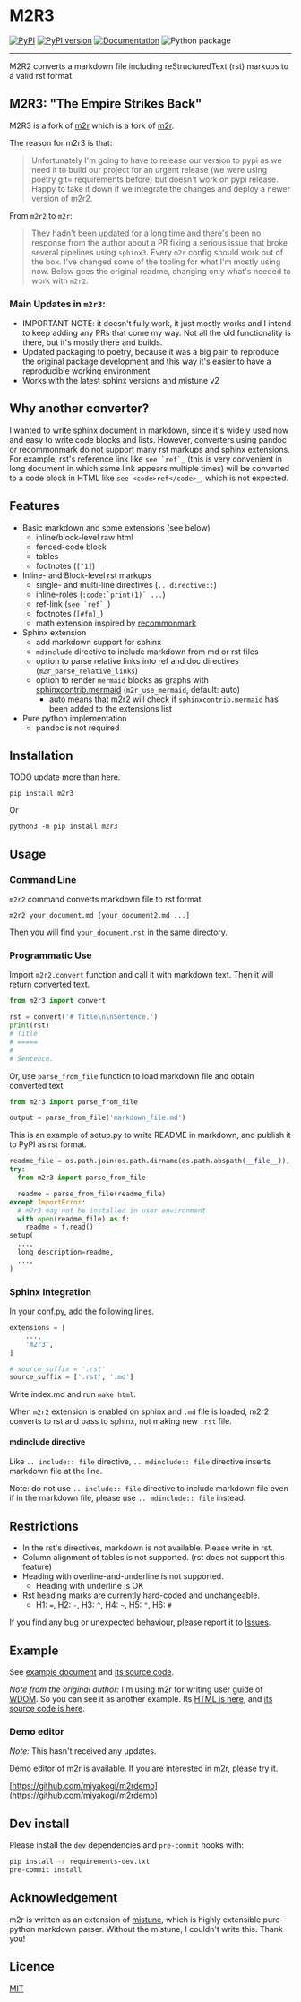 M2R3
====

[![PyPI](https://img.shields.io/pypi/v/m2r2.svg)](https://pypi.python.org/pypi/m2r2)
[![PyPI version](https://img.shields.io/pypi/pyversions/m2r2.svg)](https://pypi.python.org/pypi/m2r2)
[![Documentation](https://img.shields.io/badge/docs-latest-brightgreen.svg)](https://crossnox.github.io/m2r2)
![Python package](https://github.com/CrossNox/m2r2/workflows/Python%20package/badge.svg)

--------------------------------------------------------------------------------

M2R2 converts a markdown file including reStructuredText (rst) markups to a valid
rst format.

## M2R3: "The Empire Strikes Back"
M2R3 is a fork of [m2r](https://crossnox.github.io/m2r2) which is a fork of [m2r](https://github.com/miyakogi/m2r).

The reason for m2r3 is that: 
> Unfortunately I'm going to have to release our version to pypi as we need it to build our project for an urgent release (we were using poetry git= requirements before) but doesn't work on pypi release. Happy to take it down if we integrate the changes and deploy a newer version of m2r2.

From `m2r2` to `m2r`:
> They hadn't been updated for a long time and there's been no response from the author about a PR fixing a serious issue that broke several
pipelines using `sphinx3`. Every `m2r` config should work out of the box. I've changed some of the tooling for what I'm mostly using now. Below goes
the original readme, changing only what's needed to work with `m2r2`.

### Main Updates in `m2r3`:

- IMPORTANT NOTE: it doesn't fully work, it just mostly works and I intend to keep adding any PRs that come my way. Not all the old functionality is there, but it's mostly there and builds.
- Updated packaging to poetry, because it was a big pain to reproduce the original package development and this way it's easier to have a reproducible working environment.
- Works with the latest sphinx versions and mistune v2

## Why another converter?

I wanted to write sphinx document in markdown, since it's widely used now and
easy to write code blocks and lists. However, converters using pandoc or
recommonmark do not support many rst markups and sphinx extensions. For
example, rst's reference link like ``see `ref`_`` (this is very convenient in
long document in which same link appears multiple times) will be converted to
a code block in HTML like `see <code>ref</code>_`, which is not expected.

## Features

* Basic markdown and some extensions (see below)
    * inline/block-level raw html
    * fenced-code block
    * tables
    * footnotes (``[^1]``)
* Inline- and Block-level rst markups
    * single- and multi-line directives (`.. directive::`)
    * inline-roles (``:code:`print(1)` ...``)
    * ref-link (``see `ref`_``)
    * footnotes (``[#fn]_``)
    * math extension inspired by [recommonmark](https://recommonmark.readthedocs.io/en/latest/index.html)
* Sphinx extension
    * add markdown support for sphinx
    * ``mdinclude`` directive to include markdown from md or rst files
    * option to parse relative links into ref and doc directives (``m2r_parse_relative_links``)
    * option to render ``mermaid`` blocks as graphs with [sphinxcontrib.mermaid](https://sphinxcontrib-mermaid-demo.readthedocs.io/en/latest/index.html`) (``m2r_use_mermaid``, default: auto)
      * auto means that m2r2 will check if `sphinxcontrib.mermaid` has been added to the extensions list
* Pure python implementation
    * pandoc is not required

## Installation

TODO update more than here.

```
pip install m2r3
```

Or

```
python3 -m pip install m2r3
```

## Usage

### Command Line

`m2r2` command converts markdown file to rst format.

```
m2r2 your_document.md [your_document2.md ...]
```

Then you will find `your_document.rst` in the same directory.

### Programmatic Use

Import `m2r2.convert` function and call it with markdown text.
Then it will return converted text.

```python
from m2r3 import convert

rst = convert('# Title\n\nSentence.')
print(rst)
# Title
# =====
#
# Sentence.
```

Or, use `parse_from_file` function to load markdown file and obtain converted
text.

```python
from m2r3 import parse_from_file

output = parse_from_file('markdown_file.md')
```

This is an example of setup.py to write README in markdown, and publish it to
PyPI as rst format.

```python
readme_file = os.path.join(os.path.dirname(os.path.abspath(__file__)), 'README.md')
try:
  from m2r3 import parse_from_file

  readme = parse_from_file(readme_file)
except ImportError:
  # m2r3 may not be installed in user environment
  with open(readme_file) as f:
    readme = f.read()
setup(
  ...,
  long_description=readme,
  ...,
)
```

### Sphinx Integration

In your conf.py, add the following lines.

```python
extensions = [
    ...,
    'm2r3',
]

# source_suffix = '.rst'
source_suffix = ['.rst', '.md']
```

Write index.md and run `make html`.

When `m2r2` extension is enabled on sphinx and `.md` file is loaded, m2r2
converts to rst and pass to sphinx, not making new `.rst` file.

#### mdinclude directive

Like `.. include:: file` directive, `.. mdinclude:: file` directive inserts
markdown file at the line.

Note: do not use `.. include:: file` directive to include markdown file even if
in the markdown file, please use `.. mdinclude:: file` instead.

## Restrictions

* In the rst's directives, markdown is not available. Please write in rst.
* Column alignment of tables is not supported. (rst does not support this feature)
* Heading with overline-and-underline is not supported.
  * Heading with underline is OK
* Rst heading marks are currently hard-coded and unchangeable.
  * H1: `=`, H2: `-`, H3: `^`, H4: `~`, H5: `"`, H6: `#`

If you find any bug or unexpected behaviour, please report it to
[Issues](https://github.com/crossnox/m2r2/issues).

## Example

See [example document](https://crossnox.github.io/m2r2/example.html) and [its
source code](https://github.com/crossnox/m2r2/blob/master/docs/example.md).

*Note from the original author:* I'm using m2r for writing user guide of [WDOM](https://github.com/miyakogi/wdom).
So you can see it as another example. Its [HTML is
here](http://wdom-py.readthedocs.io/en/latest/guide/index.html), and [its
source code is here](https://github.com/miyakogi/wdom/tree/dev/docs/guide).

### Demo editor

*Note:* This hasn't received any updates.

Demo editor of m2r is available.
If you are interested in m2r, please try it.

[https://github.com/miyakogi/m2rdemo](https://github.com/miyakogi/m2rdemo)

## Dev install
Please install the `dev` dependencies and `pre-commit` hooks with:
```bash
pip install -r requirements-dev.txt
pre-commit install
```

## Acknowledgement

m2r is written as an extension of
[mistune](http://mistune.readthedocs.io/en/latest/), which is highly extensible
pure-python markdown parser.
Without the mistune, I couldn't write this. Thank you!

## Licence

[MIT](https://github.com/crossnox/m2r2/blob/master/LICENSE)
